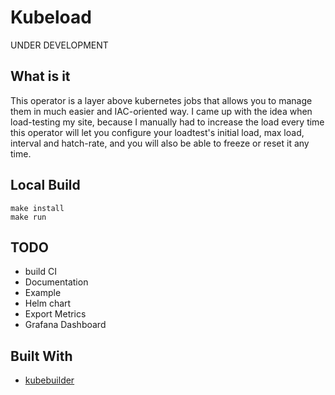 # Kubeload

UNDER DEVELOPMENT

## What is it

This operator is a layer above kubernetes jobs that allows you to manage them in much easier and IAC-oriented way.
I came up with the idea when load-testing my site, because I manually had to increase the load every time
this operator will let you configure your loadtest's initial load, max load, interval and hatch-rate, and you will also be able to freeze or reset it any time.

## Local Build

```console
make install
make run
```
## TODO

- build CI
- Documentation
- Example
- Helm chart
- Export Metrics
- Grafana Dashboard

## Built With
- [kubebuilder](https://book.kubebuilder.io/quick-start.html)
